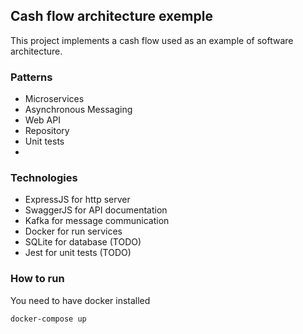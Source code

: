 ## Cash flow architecture exemple

This project implements a cash flow used as an example of software architecture.

### Patterns

+ Microservices
+ Asynchronous Messaging
+ Web API
+ Repository
+ Unit tests
+ 
  

### Technologies

+ ExpressJS for http server
+ SwaggerJS for API documentation
+ Kafka for message communication
+ Docker for run services
+ SQLite for database (TODO)
+ Jest for unit tests (TODO)


### How to run
You need to have docker installed
```shell
docker-compose up 
```